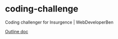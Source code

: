 # coding-challenge
Coding challenger for Insurgence | WebDeveloperBen

[Outline doc](./assets/Frontend%20Engineering%20Challenge_%20Searchable%20Dropdown.pdf)
